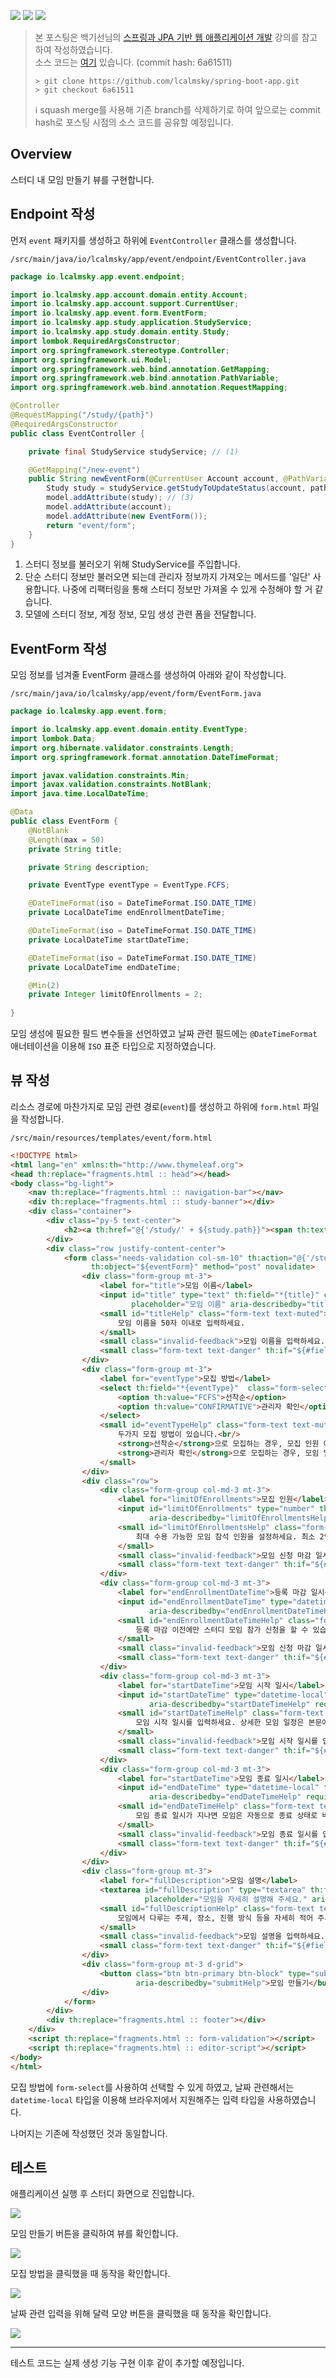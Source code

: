 ![](https://img.shields.io/badge/spring--boot-2.5.4-red) ![](https://img.shields.io/badge/gradle-7.1.1-brightgreen) ![](https://img.shields.io/badge/java-11-blue)

> 본 포스팅은 백기선님의 [스프링과 JPA 기반 웹 애플리케이션 개발](https://www.inflearn.com/course/%EC%8A%A4%ED%94%84%EB%A7%81-JPA-%EC%9B%B9%EC%95%B1/dashboard) 강의를 참고하여 작성하였습니다.  
> 소스 코드는 [여기](https://github.com/lcalmsky/spring-boot-app) 있습니다. (commit hash: 6a61511)
> ```shell
> > git clone https://github.com/lcalmsky/spring-boot-app.git
> > git checkout 6a61511
> ```
> ℹ️ squash merge를 사용해 기존 branch를 삭제하기로 하여 앞으로는 commit hash로 포스팅 시점의 소스 코드를 공유할 예정입니다.

## Overview

스터디 내 모임 만들기 뷰를 구현합니다.

## Endpoint 작성

먼저 `event` 패키지를 생성하고 하위에 `EventController` 클래스를 생성합니다.

`/src/main/java/io/lcalmsky/app/event/endpoint/EventController.java`

```java
package io.lcalmsky.app.event.endpoint;

import io.lcalmsky.app.account.domain.entity.Account;
import io.lcalmsky.app.account.support.CurrentUser;
import io.lcalmsky.app.event.form.EventForm;
import io.lcalmsky.app.study.application.StudyService;
import io.lcalmsky.app.study.domain.entity.Study;
import lombok.RequiredArgsConstructor;
import org.springframework.stereotype.Controller;
import org.springframework.ui.Model;
import org.springframework.web.bind.annotation.GetMapping;
import org.springframework.web.bind.annotation.PathVariable;
import org.springframework.web.bind.annotation.RequestMapping;

@Controller
@RequestMapping("/study/{path}")
@RequiredArgsConstructor
public class EventController {

    private final StudyService studyService; // (1)

    @GetMapping("/new-event")
    public String newEventForm(@CurrentUser Account account, @PathVariable String path, Model model) {
        Study study = studyService.getStudyToUpdateStatus(account, path); // (2)
        model.addAttribute(study); // (3)
        model.addAttribute(account);
        model.addAttribute(new EventForm());
        return "event/form";
    }
}
```

1. 스터디 정보를 불러오기 위해 StudyService를 주입합니다.
2. 단순 스터디 정보만 불러오면 되는데 관리자 정보까지 가져오는 메서드를 '일단' 사용합니다. 나중에 리팩터링을 통해 스터디 정보만 가져올 수 있게 수정해야 할 거 같습니다.
3. 모델에 스터디 정보, 계정 정보, 모임 생성 관련 폼을 전달합니다.

## EventForm 작성

모임 정보를 넘겨줄 EventForm 클래스를 생성하여 아래와 같이 작성합니다.

`/src/main/java/io/lcalmsky/app/event/form/EventForm.java`

```java
package io.lcalmsky.app.event.form;

import io.lcalmsky.app.event.domain.entity.EventType;
import lombok.Data;
import org.hibernate.validator.constraints.Length;
import org.springframework.format.annotation.DateTimeFormat;

import javax.validation.constraints.Min;
import javax.validation.constraints.NotBlank;
import java.time.LocalDateTime;

@Data
public class EventForm {
    @NotBlank
    @Length(max = 50)
    private String title;

    private String description;

    private EventType eventType = EventType.FCFS;

    @DateTimeFormat(iso = DateTimeFormat.ISO.DATE_TIME)
    private LocalDateTime endEnrollmentDateTime;

    @DateTimeFormat(iso = DateTimeFormat.ISO.DATE_TIME)
    private LocalDateTime startDateTime;

    @DateTimeFormat(iso = DateTimeFormat.ISO.DATE_TIME)
    private LocalDateTime endDateTime;

    @Min(2)
    private Integer limitOfEnrollments = 2;
    
}
```

모임 생성에 필요한 필드 변수들을 선언하였고 날짜 관련 필드에는 `@DateTimeFormat` 애너테이션을 이용해 `ISO` 표준 타입으로 지정하였습니다.

## 뷰 작성

리소스 경로에 마찬가지로 모임 관련 경로(`event`)를 생성하고 하위에 `form.html` 파일을 작성합니다.

`/src/main/resources/templates/event/form.html`

```html
<!DOCTYPE html>
<html lang="en" xmlns:th="http://www.thymeleaf.org">
<head th:replace="fragments.html :: head"></head>
<body class="bg-light">
    <nav th:replace="fragments.html :: navigation-bar"></nav>
    <div th:replace="fragments.html :: study-banner"></div>
    <div class="container">
        <div class="py-5 text-center">
            <h2><a th:href="@{'/study/' + ${study.path}}"><span th:text="${study.title}">스터디</span></a> / 새 모임 만들기</h2>
        </div>
        <div class="row justify-content-center">
            <form class="needs-validation col-sm-10" th:action="@{'/study/' + ${study.path} + '/new-event'}"
                  th:object="${eventForm}" method="post" novalidate>
                <div class="form-group mt-3">
                    <label for="title">모임 이름</label>
                    <input id="title" type="text" th:field="*{title}" class="form-control"
                           placeholder="모임 이름" aria-describedby="titleHelp" required>
                    <small id="titleHelp" class="form-text text-muted">
                        모임 이름을 50자 이내로 입력하세요.
                    </small>
                    <small class="invalid-feedback">모임 이름을 입력하세요.</small>
                    <small class="form-text text-danger" th:if="${#fields.hasErrors('title')}" th:errors="*{title}">Error</small>
                </div>
                <div class="form-group mt-3">
                    <label for="eventType">모집 방법</label>
                    <select th:field="*{eventType}"  class="form-select me-sm-2" id="eventType" aria-describedby="eventTypeHelp">
                        <option th:value="FCFS">선착순</option>
                        <option th:value="CONFIRMATIVE">관리자 확인</option>
                    </select>
                    <small id="eventTypeHelp" class="form-text text-muted">
                        두가지 모집 방법이 있습니다.<br/>
                        <strong>선착순</strong>으로 모집하는 경우, 모집 인원 이내의 접수는 자동으로 확정되며, 제한 인원을 넘는 신청은 대기 신청이 되며 이후에 확정된 신청 중에 취소가 발생하면 선착순으로 대기 신청자를 확정 신청자도 변경합니다. 단, 등록 마감일 이후에는 취소해도 확정 여부가 바뀌지 않습니다.<br/>
                        <strong>관리자 확인</strong>으로 모집하는 경우, 모임 및 스터디 관리자가 모임 신청 목록을 조회하고 직접 확정 여부를 정할 수 있습니다. 등록 마감일 이후에는 변경할 수 없습니다.
                    </small>
                </div>
                <div class="row">
                    <div class="form-group col-md-3 mt-3">
                        <label for="limitOfEnrollments">모집 인원</label>
                        <input id="limitOfEnrollments" type="number" th:field="*{limitOfEnrollments}" class="form-control" placeholder="0"
                               aria-describedby="limitOfEnrollmentsHelp">
                        <small id="limitOfEnrollmentsHelp" class="form-text text-muted">
                            최대 수용 가능한 모임 참석 인원을 설정하세요. 최소 2인 이상 모임이어야 합니다.
                        </small>
                        <small class="invalid-feedback">모임 신청 마감 일시를 입력하세요.</small>
                        <small class="form-text text-danger" th:if="${#fields.hasErrors('limitOfEnrollments')}" th:errors="*{limitOfEnrollments}">Error</small>
                    </div>
                    <div class="form-group col-md-3 mt-3">
                        <label for="endEnrollmentDateTime">등록 마감 일시</label>
                        <input id="endEnrollmentDateTime" type="datetime-local" th:field="*{endEnrollmentDateTime}" class="form-control"
                               aria-describedby="endEnrollmentDateTimeHelp" required>
                        <small id="endEnrollmentDateTimeHelp" class="form-text text-muted">
                            등록 마감 이전에만 스터디 모임 참가 신청을 할 수 있습니다.
                        </small>
                        <small class="invalid-feedback">모임 신청 마감 일시를 입력하세요.</small>
                        <small class="form-text text-danger" th:if="${#fields.hasErrors('endEnrollmentDateTime')}" th:errors="*{endEnrollmentDateTime}">Error</small>
                    </div>
                    <div class="form-group col-md-3 mt-3">
                        <label for="startDateTime">모임 시작 일시</label>
                        <input id="startDateTime" type="datetime-local" th:field="*{startDateTime}" class="form-control"
                               aria-describedby="startDateTimeHelp" required>
                        <small id="startDateTimeHelp" class="form-text text-muted">
                            모임 시작 일시를 입력하세요. 상세한 모임 일정은 본문에 적어주세요.
                        </small>
                        <small class="invalid-feedback">모임 시작 일시를 입력하세요.</small>
                        <small class="form-text text-danger" th:if="${#fields.hasErrors('startDateTime')}" th:errors="*{startDateTime}">Error</small>
                    </div>
                    <div class="form-group col-md-3 mt-3">
                        <label for="startDateTime">모임 종료 일시</label>
                        <input id="endDateTime" type="datetime-local" th:field="*{endDateTime}" class="form-control"
                               aria-describedby="endDateTimeHelp" required>
                        <small id="endDateTimeHelp" class="form-text text-muted">
                            모임 종료 일시가 지나면 모임은 자동으로 종료 상태로 바뀝니다.
                        </small>
                        <small class="invalid-feedback">모임 종료 일시를 입력하세요.</small>
                        <small class="form-text text-danger" th:if="${#fields.hasErrors('endDateTime')}" th:errors="*{endDateTime}">Error</small>
                    </div>
                </div>
                <div class="form-group mt-3">
                    <label for="fullDescription">모임 설명</label>
                    <textarea id="fullDescription" type="textarea" th:field="*{description}" class="editor form-control"
                              placeholder="모임을 자세히 설명해 주세요." aria-describedby="fullDescriptionHelp" required></textarea>
                    <small id="fullDescriptionHelp" class="form-text text-muted">
                        모임에서 다루는 주제, 장소, 진행 방식 등을 자세히 적어 주세요.
                    </small>
                    <small class="invalid-feedback">모임 설명을 입력하세요.</small>
                    <small class="form-text text-danger" th:if="${#fields.hasErrors('description')}" th:errors="*{description}">Error</small>
                </div>
                <div class="form-group mt-3 d-grid">
                    <button class="btn btn-primary btn-block" type="submit"
                            aria-describedby="submitHelp">모임 만들기</button>
                </div>
            </form>
        </div>
        <div th:replace="fragments.html :: footer"></div>
    </div>
    <script th:replace="fragments.html :: form-validation"></script>
    <script th:replace="fragments.html :: editor-script"></script>
</body>
</html>
```

모집 방법에 `form-select`를 사용하여 선택할 수 있게 하였고, 날짜 관련해서는 `datetime-local` 타입을 이용해 브라우저에서 지원해주는 입력 타입을 사용하였습니다.

나머지는 기존에 작성했던 것과 동일합니다.

## 테스트

애플리케이션 실행 후 스터디 화면으로 진입합니다.

![](https://raw.githubusercontent.com/lcalmsky/spring-boot-app/master/resources/images/47-01.png)

모임 만들기 버튼을 클릭하여 뷰를 확인합니다. 

![](https://raw.githubusercontent.com/lcalmsky/spring-boot-app/master/resources/images/47-02.png)

모집 방법을 클릭했을 때 동작을 확인합니다.

![](https://raw.githubusercontent.com/lcalmsky/spring-boot-app/master/resources/images/47-03.png)

날짜 관련 입력을 위해 달력 모양 버튼을 클릭했을 때 동작을 확인합니다.

![](https://raw.githubusercontent.com/lcalmsky/spring-boot-app/master/resources/images/47-04.png)

---

테스트 코드는 실제 생성 기능 구현 이후 같이 추가할 예정입니다.